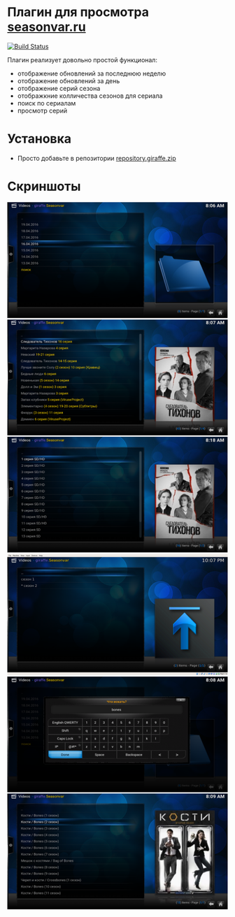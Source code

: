 
# Плагин для просмотра [seasonvar.ru](http://seasonvar.ru)

[![Build Status](https://travis-ci.org/weirdgiraffe/plugin.video.giraffe.seasonvar.svg?branch=master)](https://travis-ci.org/weirdgiraffe/plugin.video.giraffe.seasonvar)

Плагин реализует довольно простой функционал:

- отображение обновлений за последнюю неделю
- отображение обновлений за день
- отображение серий сезона
- отображкние колличества сезонов для сериала
- поиск по сериалам
- просмотр серий

# Установка

- Просто добавьте в репозитории [repository.giraffe.zip](https://github.com/weirdgiraffe/kodi.addon.repo/raw/master/repository.giraffe.zip)

# Скриншоты

![](screenshots/main.png)
![](screenshots/day.png)
![](screenshots/episodes.png)
![](screenshots/seasons.png)
![](screenshots/search.png)
![](screenshots/search-results.png)

<!---
vim: ts=4:sw=4:tw=120:et 
-->
